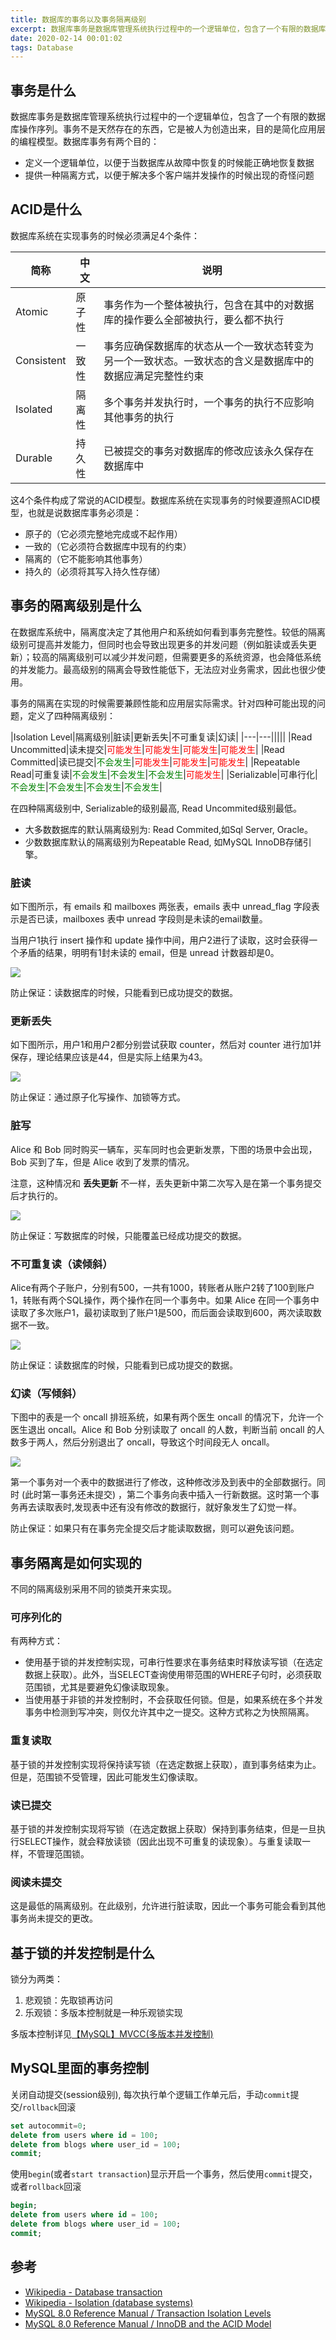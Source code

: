 ```yaml
---
title: 数据库的事务以及事务隔离级别
excerpt: 数据库事务是数据库管理系统执行过程中的一个逻辑单位，包含了一个有限的数据库操作序列。事务不是天然存在的东西，它是被人为创造出来，目的是简化应用层的编程模型。数据库事务有两个目的：（1）定义一个逻辑单位，以便于当数据库从故障中恢复的时候能正确地恢复数据；（2）提供一种隔离方式，以便于解决多个客户端并发操作的时候出现的奇怪问题。
date: 2020-02-14 00:01:02
tags: Database
---
```


## 事务是什么
数据库事务是数据库管理系统执行过程中的一个逻辑单位，包含了一个有限的数据库操作序列。事务不是天然存在的东西，它是被人为创造出来，目的是简化应用层的编程模型。数据库事务有两个目的：

* 定义一个逻辑单位，以便于当数据库从故障中恢复的时候能正确地恢复数据
* 提供一种隔离方式，以便于解决多个客户端并发操作的时候出现的奇怪问题

## ACID是什么

数据库系统在实现事务的时候必须满足4个条件：

|简称|中文|说明|
|---|---|---|
|Atomic|原子性|事务作为一个整体被执行，包含在其中的对数据库的操作要么全部被执行，要么都不执行|
|Consistent|一致性|事务应确保数据库的状态从一个一致状态转变为另一个一致状态。一致状态的含义是数据库中的数据应满足完整性约束|
|Isolated|隔离性|多个事务并发执行时，一个事务的执行不应影响其他事务的执行|
|Durable|持久性|已被提交的事务对数据库的修改应该永久保存在数据库中|

这4个条件构成了常说的ACID模型。数据库系统在实现事务的时候要遵照ACID模型，也就是说数据库事务必须是：
* 原子的（它必须完整地完成或不起作用）
* 一致的（它必须符合数据库中现有的约束）
* 隔离的（它不能影响其他事务）
* 持久的（必须将其写入持久性存储）

## 事务的隔离级别是什么

在数据库系统中，隔离度决定了其他用户和系统如何看到事务完整性。较低的隔离级别可提高并发能力，但同时也会导致出现更多的并发问题（例如脏读或丢失更新）；较高的隔离级别可以减少并发问题，但需要更多的系统资源，也会降低系统的并发能力。最高级别的隔离会导致性能低下，无法应对业务需求，因此也很少使用。

事务的隔离在实现的时候需要兼顾性能和应用层实际需求。针对四种可能出现的问题，定义了四种隔离级别：

|Isolation Level|隔离级别|脏读|更新丢失|不可重复读|幻读|
|---|---|||||
|Read Uncommitted|读未提交|<span style="color:red">可能发生</span>|<span style="color:red">可能发生</span>|<span style="color:red">可能发生</span>|<span style="color:red">可能发生</span>|
|Read Committed|读已提交|<span style="color:green">不会发生</span>|<span style="color:red">可能发生</span>|<span style="color:red">可能发生</span>|<span style="color:red">可能发生</span>|
|Repeatable Read|可重复读|<span style="color:green">不会发生</span>|<span style="color:green">不会发生</span>|<span style="color:green">不会发生</span>|<span style="color:red">可能发生</span>|
|Serializable|可串行化|<span style="color:green">不会发生</span>|<span style="color:green">不会发生</span>|<span style="color:green">不会发生</span>|<span style="color:green">不会发生</span>|

在四种隔离级别中, Serializable的级别最高, Read Uncommited级别最低。

* 大多数数据库的默认隔离级别为: Read Commited,如Sql Server, Oracle。
* 少数数据库默认的隔离级别为Repeatable Read, 如MySQL InnoDB存储引擎。

### 脏读
 
如下图所示，有 emails 和 mailboxes 两张表，emails 表中 unread_flag 字段表示是否已读，mailboxes 表中 unread 字段则是未读的email数量。

当用户1执行 insert 操作和 update 操作中间，用户2进行了读取，这时会获得一个矛盾的结果，明明有1封未读的 email，但是 unread 计数器却是0。

![](https://zh-liang-cn.oss-cn-hangzhou.aliyuncs.com/images/51EB2AC5-758D-42CD-947E-6CDE8D1A7654_1_105_c.jpeg)

防止保证：读数据库的时候，只能看到已成功提交的数据。

### 更新丢失

如下图所示，用户1和用户2都分别尝试获取 counter，然后对 counter 进行加1并保存，理论结果应该是44，但是实际上结果为43。

![](https://zh-liang-cn.oss-cn-hangzhou.aliyuncs.com/images/077E886C-0AE1-4A76-9B4F-3C7F69A5EB72_1_105_c.jpeg)

防止保证：通过原子化写操作、加锁等方式。
### 脏写

Alice 和 Bob 同时购买一辆车，买车同时也会更新发票，下图的场景中会出现， Bob 买到了车，但是 Alice 收到了发票的情况。

注意，这种情况和 **丢失更新** 不一样，丢失更新中第二次写入是在第一个事务提交后才执行的。

![](https://zh-liang-cn.oss-cn-hangzhou.aliyuncs.com/images/F51A6AD6-9621-44BB-909F-23752F7CC9CD_1_105_c.jpeg)

防止保证：写数据库的时候，只能覆盖已经成功提交的数据。

### 不可重复读（读倾斜）

Alice有两个子账户，分别有500，一共有1000，转账者从账户2转了100到账户1，转账有两个SQL操作，两个操作在同一个事务中。如果 Alice 在同一个事务中读取了多次账户1，最初读取到了账户1是500，而后面会读取到600，两次读取数据不一致。

![](https://zh-liang-cn.oss-cn-hangzhou.aliyuncs.com/images/2070BC05-6770-4BE7-BAA3-5C88761D03C3_1_105_c.jpeg)

防止保证：读数据库的时候，只能看到已成功提交的数据。

### 幻读（写倾斜）

下图中的表是一个 oncall 排班系统，如果有两个医生 oncall 的情况下，允许一个医生退出 oncall。Alice 和 Bob 分别读取了 oncall 的人数，判断当前 oncall 的人数多于两人，然后分别退出了 oncall，导致这个时间段无人 oncall。

![](https://zh-liang-cn.oss-cn-hangzhou.aliyuncs.com/images/76024979-5358-4E84-AE98-6CEB66AB4ECE_1_105_c.jpeg)

第一个事务对一个表中的数据进行了修改，这种修改涉及到表中的全部数据行。同时 (此时第一事务还未提交) ，第二个事务向表中插入一行新数据。这时第一个事务再去读取表时,发现表中还有没有修改的数据行，就好象发生了幻觉一样。

防止保证：如果只有在事务完全提交后才能读取数据，则可以避免该问题。

## 事务隔离是如何实现的

不同的隔离级别采用不同的锁类开来实现。

### 可序列化的

有两种方式：

* 使用基于锁的并发控制实现，可串行性要求在事务结束时释放读写锁（在选定数据上获取）。此外，当SELECT查询使用带范围的WHERE子句时，必须获取范围锁，尤其是要避免幻像读取现象。
* 当使用基于非锁的并发控制时，不会获取任何锁。但是，如果系统在多个并发事务中检测到写冲突，则仅允许其中之一提交。这种方式称之为快照隔离。

### 重复读取

基于锁的并发控制实现将保持读写锁（在选定数据上获取），直到事务结束为止。但是，范围锁不受管理，因此可能发生幻像读取。

### 读已提交

基于锁的并发控制实现将写锁（在选定数据上获取）保持到事务结束，但是一旦执行SELECT操作，就会释放读锁（因此出现不可重复的读现象）。与重复读取一样，不管理范围锁。

### 阅读未提交

这是最低的隔离级别。在此级别，允许进行脏读取，因此一个事务可能会看到其他事务尚未提交的更改。

## 基于锁的并发控制是什么

锁分为两类：
1. 悲观锁：先取锁再访问
2. 乐观锁：多版本控制就是一种乐观锁实现

多版本控制详见[【MySQL】MVCC(多版本并发控制)](https://blog.csdn.net/u012512634/article/details/72453511)

## MySQL里面的事务控制

关闭自动提交(session级别), 每次执行单个逻辑工作单元后，手动`commit`提交/`rollback`回滚

```sql
set autocommit=0;
delete from users where id = 100;
delete from blogs where user_id = 100;
commit;
```
使用`begin`(或者`start transaction`)显示开启一个事务，然后使用`commit`提交，或者`rollback`回滚

```sql
begin;
delete from users where id = 100;
delete from blogs where user_id = 100;
commit;
```

## 参考

* [Wikipedia - Database transaction](https://en.wikipedia.org/wiki/Database_transaction)
* [Wikipedia - Isolation (database systems)](https://en.wikipedia.org/wiki/Isolation_(database_systems))
* [MySQL 8.0 Reference Manual / Transaction Isolation Levels](https://dev.mysql.com/doc/refman/8.0/en/innodb-transaction-isolation-levels.html)
* [MySQL 8.0 Reference Manual / InnoDB and the ACID Model](https://dev.mysql.com/doc/refman/8.0/en/mysql-acid.html)